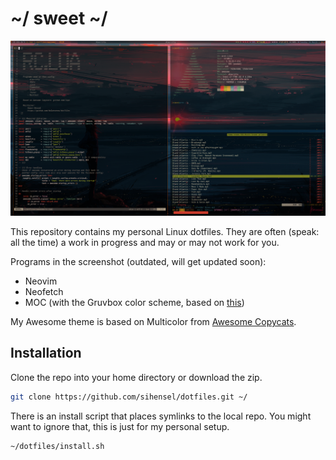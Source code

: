 # ~/ sweet ~/

![screenshot.png](screenshot.png)

This repository contains my personal Linux dotfiles.
They are often (speak: all the time) a work in progress and may or may not work for you.

Programs in the screenshot (outdated, will get updated soon):
- Neovim
- Neofetch
- MOC (with the Gruvbox color scheme, based on [this](https://github.com/hringriin/dotfiles/blob/master/moc/themes/hringriin_theme))

My Awesome theme is based on Multicolor from [Awesome Copycats](https://github.com/lcpz/awesome-copycats).

## Installation

Clone the repo into your home directory or download the zip.

```bash
git clone https://github.com/sihensel/dotfiles.git ~/
```

There is an install script that places symlinks to the local repo. 
You might want to ignore that, this is just for my personal setup.

```bash
~/dotfiles/install.sh
```
